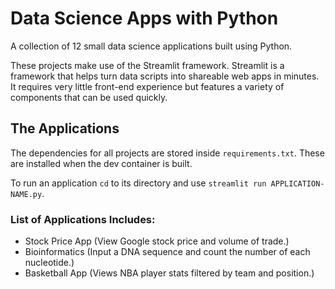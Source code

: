 # Data Science Apps with Python
A collection of 12 small data science applications built using Python.

These projects make use of the Streamlit framework. 
Streamlit is a framework that helps turn data scripts into shareable web apps in minutes.
It requires very little front-end experience but features a variety of components that can be used quickly.

## The Applications

The dependencies for all projects are stored inside `requirements.txt`. These are installed when the dev container is built. 

To run an application `cd` to its directory and use `streamlit run APPLICATION-NAME.py`.

### List of Applications Includes:
* Stock Price App (View Google stock price and volume of trade.)
* Bioinformatics (Input a DNA sequence and count the number of each nucleotide.)
* Basketball App (Views NBA player stats filtered by team and position.)